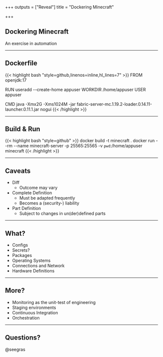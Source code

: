 +++
outputs = ["Reveal"]
title = "Dockering Minecraft"

+++
## Dockering Minecraft
An exercise in automation

---

## Dockerfile

{{< highlight bash "style=github,linenos=inline,hl_lines=7" >}}
FROM openjdk:17

RUN useradd --create-home appuser
WORKDIR /home/appuser
USER appuser

CMD java -Xmx2G -Xms1024M -jar fabric-server-mc.1.19.2-loader.0.14.11-launcher.0.11.1.jar nogui
{{< /highlight >}}

---

## Build & Run

{{< highlight bash "style=github" >}}
docker build -t minecraft .
docker run --rm --name minecraft-server -p 25565:25565 -v `pwd`:/home/appuser minecraft 
{{< /highlight >}}

---

## Caveats

* Diff
  * Outcome may vary
* Complete Definition
  * Must be adapted frequently
  * Becomes a (security-) liability
* Part Definition
  * Subject to changes in un(der)defined parts

---

## What?

* Configs
* Secrets?
* Packages
* Operating Systems
* Connections and Network
* Hardware Definitions

---

## More?

* Monitoring as the unit-test of engineering
* Staging environments
* Continuous Integration
* Orchestration

---

## Questions? 

@seegras


